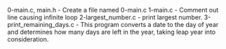 0-main.c, main.h - Create a file named 0-main.c
1-main.c - Comment out line causing infinite loop
2-largest_number.c - print largest number.
3-print_remaining_days.c - This program converts a date to the day of year and determines how many days are left in the year, taking leap year into consideration.
